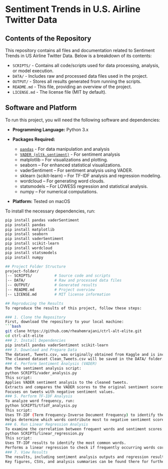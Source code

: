 # Sentiment Trends in U.S. Airline Twitter Data

## Contents of the Repository
This repository contains all files and documentation related to Sentiment Trends in US Airline Twitter Data. Below is a breakdown of its contents:

- `SCRIPTS/` - Contains all code/scripts used for data processing, analysis, or model execution.
- `DATA/` - Includes raw and processed data files used in the project.
- `OUTPUT/` - Stores all results generated from running the scripts.
- `README.md` - This file, providing an overview of the project.
- `LICENSE.md` - The license file (MIT by default).

## Software and Platform
To run this project, you will need the following software and dependencies:

- **Programming Language:** Python 3.x
- **Packages Required:**
  - [`pandas`](https://pandas.pydata.org/) - For data manipulation and analysis
  - [`VADER (nltk.sentiment)`](https://github.com/cjhutto/vaderSentiment) - For sentiment analysis
  - matplotlib – For visualizations and plotting.
  - seaborn – For enhanced statistical visualizations.
  - vaderSentiment – For sentiment analysis using VADER.
  - sklearn (scikit-learn) – For TF-IDF analysis and regression modeling.
  - wordcloud – For generating word clouds.
  - statsmodels – For LOWESS regression and statistical analysis.
  - numpy – For numerical computations.
    
- **Platform:** Tested on macOS

To install the necessary dependencies, run:

```bash
pip install pandas vaderSentiment
pip install pandas
pip install matplotlib
pip install seaborn
pip install vaderSentiment
pip install scikit-learn
pip install wordcloud
pip install statsmodels
pip install numpy

## Project Folder Structure
project-folder/
│-- SCRIPTS/          # Source code and scripts
│-- DATA/             # Raw and processed data files
│-- OUTPUT/           # Generated results
│-- README.md         # Project overview
│-- LICENSE.md        # MIT license information

## Reproducing the Results
To reproduce the results of this project, follow these steps:

### 1. Clone the Repository
First, download the repository to your local machine:
```bash
git clone https://github.com/rheahemrajani/ctrl-alt-elite.git
cd ctrl-alt-elite
### 2. Install Dependencies
pip install pandas vaderSentiment scikit-learn
### 3. Download and Prepare Data
The dataset, Tweets.csv, was originally obtained from Kaggle and is included in the DATA/ folder of this repository.
The cleaned dataset Clean_Tweets.csv will be saved in the DATA/ folder.
### 4. Perform Sentiment Analysis (VADER)
Run the sentiment analysis script:
python SCRIPTS/vader_analysis.py
This script:
Applies VADER sentiment analysis to the cleaned tweets.
Extracts and compares the VADER scores to the original sentiment scores in the dataset.
Focuses on tweets with negative sentiment values.
### 5. Perform TF-IDF Analysis
To analyze word frequency, run:
python SCRIPTS/tfidf_analysis.py
This script:
Uses TF-IDF (Term Frequency-Inverse Document Frequency) to identify the most common words in the dataset.
Helps determine which words contribute most to negative sentiment scores.
### 6. Run Linear Regression Analysis
To examine the correlation between frequent words and sentiment scores:
python SCRIPTS/linear_regression.py
This script:
Uses TF-IDF results to identify the most common words.
Performs a linear regression to check if frequently occurring words correlate with higher negative sentiment scores.
### 7. View Results
The results, including sentiment analysis outputs and regression results, will be stored in the OUTPUT/ folder.
Key figures, CSVs, and analysis summaries can be found there for further exploration.


